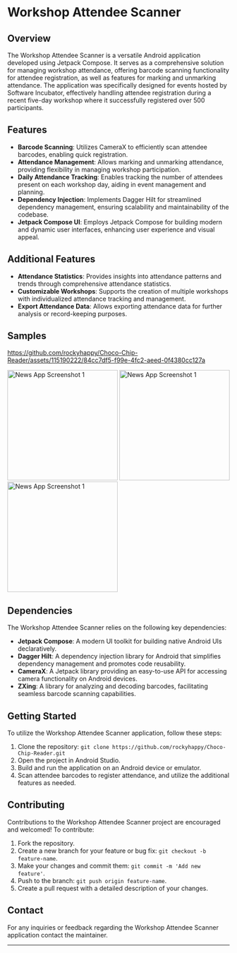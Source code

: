 # Workshop Attendee Scanner

## Overview
The Workshop Attendee Scanner is a versatile Android application developed using Jetpack Compose. It serves as a comprehensive solution for managing workshop attendance, offering barcode scanning functionality for attendee registration, as well as features for marking and unmarking attendance. The application was specifically designed for events hosted by Software Incubator, effectively handling attendee registration during a recent five-day workshop where it successfully registered over 500 participants.

## Features
- **Barcode Scanning**: Utilizes CameraX to efficiently scan attendee barcodes, enabling quick registration.
- **Attendance Management**: Allows marking and unmarking attendance, providing flexibility in managing workshop participation.
- **Daily Attendance Tracking**: Enables tracking the number of attendees present on each workshop day, aiding in event management and planning.
- **Dependency Injection**: Implements Dagger Hilt for streamlined dependency management, ensuring scalability and maintainability of the codebase.
- **Jetpack Compose UI**: Employs Jetpack Compose for building modern and dynamic user interfaces, enhancing user experience and visual appeal.

## Additional Features
- **Attendance Statistics**: Provides insights into attendance patterns and trends through comprehensive attendance statistics.
- **Customizable Workshops**: Supports the creation of multiple workshops with individualized attendance tracking and management.
- **Export Attendance Data**: Allows exporting attendance data for further analysis or record-keeping purposes.

## Samples 

https://github.com/rockyhappy/Choco-Chip-Reader/assets/115190222/84cc7df5-f99e-4fc2-aeed-0f4380cc127a

<img src="https://github.com/rockyhappy/Choco-Chip-Reader/assets/115190222/6e4bf355-ce40-4766-b877-d0dc798752ef" alt="News App Screenshot 1" width="250">

<img src="https://github.com/rockyhappy/Choco-Chip-Reader/assets/115190222/1180cd87-077f-489b-a66a-f0aed001aa7a" alt="News App Screenshot 1" width="250">

<img src="https://github.com/rockyhappy/Choco-Chip-Reader/assets/115190222/2fc21ff3-56fc-4469-a53b-28e1e91622b7" alt="News App Screenshot 1" width="250">




## Dependencies
The Workshop Attendee Scanner relies on the following key dependencies:
- **Jetpack Compose**: A modern UI toolkit for building native Android UIs declaratively.
- **Dagger Hilt**: A dependency injection library for Android that simplifies dependency management and promotes code reusability.
- **CameraX**: A Jetpack library providing an easy-to-use API for accessing camera functionality on Android devices.
- **ZXing**: A library for analyzing and decoding barcodes, facilitating seamless barcode scanning capabilities.

## Getting Started
To utilize the Workshop Attendee Scanner application, follow these steps:
1. Clone the repository: `git clone https://github.com/rockyhappy/Choco-Chip-Reader.git`
2. Open the project in Android Studio.
3. Build and run the application on an Android device or emulator.
4. Scan attendee barcodes to register attendance, and utilize the additional features as needed.

## Contributing
Contributions to the Workshop Attendee Scanner project are encouraged and welcomed! To contribute:
1. Fork the repository.
2. Create a new branch for your feature or bug fix: `git checkout -b feature-name`.
3. Make your changes and commit them: `git commit -m 'Add new feature'`.
4. Push to the branch: `git push origin feature-name`.
5. Create a pull request with a detailed description of your changes.

## Contact
For any inquiries or feedback regarding the Workshop Attendee Scanner application contact the maintainer.

---

